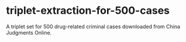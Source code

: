 # triplet-extraction-for-500-cases
A triplet set for 500 drug-related criminal cases downloaded from China Judgments Online.
